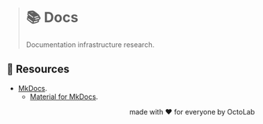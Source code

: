 > # 📚 Docs
>
> Documentation infrastructure research.

## 🎁 Resources

- [MkDocs](https://www.mkdocs.org/).
  - [Material for MkDocs](https://squidfunk.github.io/mkdocs-material/).

<p align="right">made with ❤️ for everyone by OctoLab</p>
